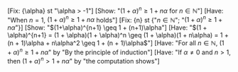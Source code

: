 [Fix: {\alpha} st "\alpha > -1"]
[Show: "$(1 + \alpha)^n \geq 1 + n\alpha$ for $n \in \mathbb{N}$"]
[Have: "When $n=1$, $(1+\alpha)^n \geq 1 + n\alpha$ holds"]
[Fix: {n} st {"$n \in \mathbb{N}$"; "$(1+\alpha)^n \geq 1 + n\alpha$"}]
[Show: "$(1+\alpha)^{n+1} \geq 1 + (n+1)\alpha"]
[Have: "$(1 + \alpha)^{n+1} = (1 + \alpha)(1 + \alpha)^n \geq (1 + \alpha)(1 + n\alpha) = 1 + (n + 1)\alpha + n\alpha^2 \geq 1 + (n + 1)\alpha$"]
[Have: "For all $n \in \mathbb{N}$, $(1 + \alpha)^n \geq 1 + n\alpha$" by "By the principle of induction"]
[Have: "If $\alpha \neq 0$ and $n>1$, then $(1+\alpha)^n > 1 + n\alpha$" by "the computation shows"]
